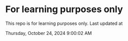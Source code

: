 # For learning purposes only
This repo is for learning purposes only.
Last updated at

Thursday, October 24, 2024 9:00:02 AM


